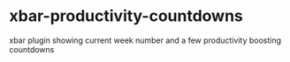 # xbar-productivity-countdowns
 xbar plugin showing current week number and a few productivity boosting countdowns
